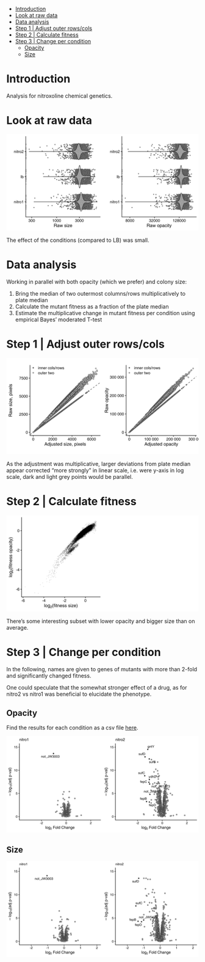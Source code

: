 -   [Introduction](#introduction)
-   [Look at raw data](#look-at-raw-data)
-   [Data analysis](#data-analysis)
-   [Step 1 | Adjust outer rows/cols](#step-1-adjust-outer-rowscols)
-   [Step 2 | Calculate fitness](#step-2-calculate-fitness)
-   [Step 3 | Change per condition](#step-3-change-per-condition)
    -   [Opacity](#opacity)
    -   [Size](#size)

# Introduction

Analysis for nitroxoline chemical genetics.

# Look at raw data

![](output/fig/unnamed-chunk-1-1.png)

The effect of the conditions (compared to LB) was small.

# Data analysis

Working in parallel with both opacity (which we prefer) and colony size:

1.  Bring the median of two outermost columns/rows multiplicatively to
    plate median
2.  Calculate the mutant fitness as a fraction of the plate median
3.  Estimate the multiplicative change in mutant fitness per condition
    using empirical Bayes’ moderated T-test

# Step 1 | Adjust outer rows/cols

![](output/fig/unnamed-chunk-3-1.png)

As the adjustment was multiplicative, larger deviations from plate
median appear corrected “more strongly” in linear scale, i.e. were
y-axis in log scale, dark and light grey points would be parallel.

# Step 2 | Calculate fitness

![](output/fig/unnamed-chunk-5-1.png)

There’s some interesting subset with lower opacity and bigger size than
on average.

# Step 3 | Change per condition

In the following, names are given to genes of mutants with more than
2-fold and significantly changed fitness.

One could speculate that the somewhat stronger effect of a drug, as for
nitro2 vs nitro1 was beneficial to elucidate the phenotype.

## Opacity

Find the results for each condition as a csv file [here](output/csv).

![](output/fig/unnamed-chunk-6-1.png)

## Size

![](output/fig/unnamed-chunk-7-1.png)
